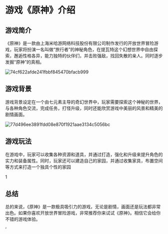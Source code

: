 # 游戏《原神》介绍

## 游戏简介

《原神》是一款由上海米哈游网络科技股份有限公司制作发行的开放世界冒险游戏，玩家将扮演一名叫做“旅行者”的神秘角色，在提瓦特这个幻想世界中自由探索，邂逅性格各异，能力独特的伙伴们，并击败强敌，找回失散的亲人。同时逐步发掘“原神”的真相。

![74cf622afde241fbbf845470bfacb999](D:\图片\74cf622afde241fbbf845470bfacb999-1700967134496-1.png)

## 游戏背景

游戏背景设定在一个由七元素主导的奇幻世界中，玩家需要探索这个神秘的世界，与各种角色交流，完成任务，打怪升级，同时还能欣赏游戏中美丽的风景和精美的剧情画面。

![77d496ee3891fdd08e870f1921aae3134c5056bc](D:\图片\77d496ee3891fdd08e870f1921aae3134c5056bc-1700967294261-3.jpg)

## 游戏玩法

在游戏中，玩家可以收集各种资源和道具，并通过打造，强化和升级来提升角色的实力和装备属性。同时，玩家还可以建造自己的家园，并通过收集家具，布置空间等方式来打造一个独具个性的家园

1

## 总结

总的来说，《原神》是一款极具吸引力的游戏，无论是剧情，画面还是玩法都非常出色。如果你喜欢开放世界冒险游戏，非常推荐你来试试《原神》。相信它会给你不错的游戏体验。     



‘

